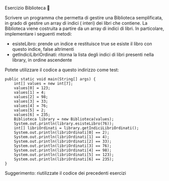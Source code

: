 Esercizio Biblioteca 🛴

Scrivere un programma che permetta di gestire una Biblioteca semplificata, in grado di gestire un array di indici (
interi) dei libri che contiene. La Biblioteca viene costruita a partire da un array di indici di libri.
In particolare, implementare i seguenti metodi:

- esisteLibro: prende un indice e restituisce true se esiste il libro con questo indice, false altrimenti
- getIndiciLibriOrdinati: ritorna la lista degli indici di libri presenti nella library, in ordine ascendente

Potete utilizzare il codice a questo indirizzo come test:

```
public static void main(String[] args) {
    int[] values = new int[7];
    values[0] = 123;
    values[1] = 4;
    values[2] = 98;
    values[3] = 33;
    values[4] = 76;
    values[5] = 2;
    values[6] = 235;
    Biblioteca library = new Biblioteca(values);
    System.out.println(library.esisteLibro(76));
    int[] libriOrdinati = library.getIndiciLibriOrdinati();
    System.out.println(libriOrdinati[0] == 2);
    System.out.println(libriOrdinati[1] == 4);
    System.out.println(libriOrdinati[2] == 33);
    System.out.println(libriOrdinati[3] == 76);
    System.out.println(libriOrdinati[4] == 98);
    System.out.println(libriOrdinati[5] == 123);
    System.out.println(libriOrdinati[6] == 235);
}	
```

Suggerimento: riutilizzate il codice dei precedenti esercizi

